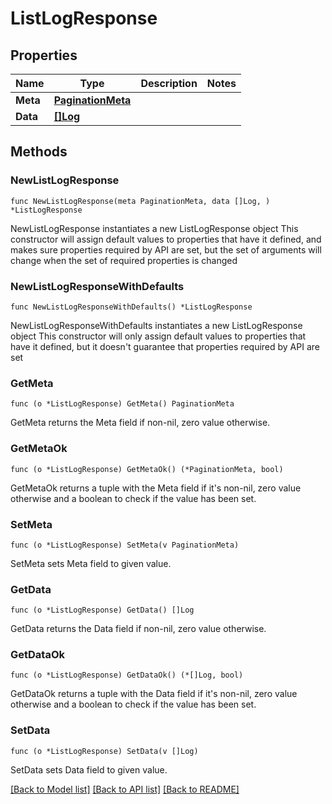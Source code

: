 # ListLogResponse

## Properties

Name | Type | Description | Notes
------------ | ------------- | ------------- | -------------
**Meta** | [**PaginationMeta**](PaginationMeta.md) |  | 
**Data** | [**[]Log**](Log.md) |  | 

## Methods

### NewListLogResponse

`func NewListLogResponse(meta PaginationMeta, data []Log, ) *ListLogResponse`

NewListLogResponse instantiates a new ListLogResponse object
This constructor will assign default values to properties that have it defined,
and makes sure properties required by API are set, but the set of arguments
will change when the set of required properties is changed

### NewListLogResponseWithDefaults

`func NewListLogResponseWithDefaults() *ListLogResponse`

NewListLogResponseWithDefaults instantiates a new ListLogResponse object
This constructor will only assign default values to properties that have it defined,
but it doesn't guarantee that properties required by API are set

### GetMeta

`func (o *ListLogResponse) GetMeta() PaginationMeta`

GetMeta returns the Meta field if non-nil, zero value otherwise.

### GetMetaOk

`func (o *ListLogResponse) GetMetaOk() (*PaginationMeta, bool)`

GetMetaOk returns a tuple with the Meta field if it's non-nil, zero value otherwise
and a boolean to check if the value has been set.

### SetMeta

`func (o *ListLogResponse) SetMeta(v PaginationMeta)`

SetMeta sets Meta field to given value.


### GetData

`func (o *ListLogResponse) GetData() []Log`

GetData returns the Data field if non-nil, zero value otherwise.

### GetDataOk

`func (o *ListLogResponse) GetDataOk() (*[]Log, bool)`

GetDataOk returns a tuple with the Data field if it's non-nil, zero value otherwise
and a boolean to check if the value has been set.

### SetData

`func (o *ListLogResponse) SetData(v []Log)`

SetData sets Data field to given value.



[[Back to Model list]](../README.md#documentation-for-models) [[Back to API list]](../README.md#documentation-for-api-endpoints) [[Back to README]](../README.md)


